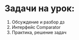 # Задачи на урок:
1. Обсуждение и разбор дз
2. Интерфейс Comparator
3. Практика, решение задач










